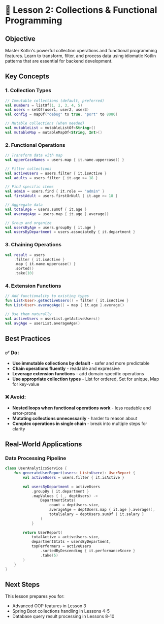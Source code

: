 # 🎯 Lesson 2: Collections & Functional Programming

## Objective

Master Kotlin's powerful collection operations and functional programming features. Learn to transform, filter, and process data using idiomatic Kotlin patterns that are essential for backend development.

## Key Concepts

### 1. Collection Types

```kotlin
// Immutable collections (default, preferred)
val numbers = listOf(1, 2, 3, 4, 5)
val users = setOf(user1, user2, user3)  
val config = mapOf("debug" to true, "port" to 8080)

// Mutable collections (when needed)
val mutableList = mutableListOf<String>()
val mutableMap = mutableMapOf<String, Int>()
```

### 2. Functional Operations

```kotlin
// Transform data with map
val upperCaseNames = users.map { it.name.uppercase() }

// Filter collections
val activeUsers = users.filter { it.isActive }
val adults = users.filter { it.age >= 18 }

// Find specific items
val admin = users.find { it.role == "admin" }
val firstAdult = users.firstOrNull { it.age >= 18 }

// Aggregate data
val totalAge = users.sumOf { it.age }
val averageAge = users.map { it.age }.average()

// Group and organize
val usersByAge = users.groupBy { it.age }
val usersByDepartment = users.associateBy { it.department }
```

### 3. Chaining Operations

```kotlin
val result = users
    .filter { it.isActive }
    .map { it.name.uppercase() }
    .sorted()
    .take(10)
```

### 4. Extension Functions

```kotlin
// Add functionality to existing types
fun List<User>.getActiveUsers() = filter { it.isActive }
fun List<User>.averageAge() = map { it.age }.average()

// Use them naturally
val activeUsers = userList.getActiveUsers()
val avgAge = userList.averageAge()
```

## Best Practices

### ✅ Do:
- **Use immutable collections by default** - safer and more predictable
- **Chain operations fluently** - readable and expressive
- **Leverage extension functions** - add domain-specific operations
- **Use appropriate collection types** - List for ordered, Set for unique, Map for key-value

### ❌ Avoid:
- **Nested loops when functional operations work** - less readable and error-prone
- **Mutating collections unnecessarily** - harder to reason about
- **Complex operations in single chain** - break into multiple steps for clarity

## Real-World Applications

### Data Processing Pipeline
```kotlin
class UserAnalyticsService {
    fun generateUserReport(users: List<User>): UserReport {
        val activeUsers = users.filter { it.isActive }
        
        val usersByDepartment = activeUsers
            .groupBy { it.department }
            .mapValues { (_, deptUsers) ->
                DepartmentStats(
                    count = deptUsers.size,
                    averageAge = deptUsers.map { it.age }.average(),
                    totalSalary = deptUsers.sumOf { it.salary }
                )
            }
        
        return UserReport(
            totalActive = activeUsers.size,
            departmentStats = usersByDepartment,
            topPerformers = activeUsers
                .sortedByDescending { it.performanceScore }
                .take(5)
        )
    }
}
```

## Next Steps

This lesson prepares you for:
- Advanced OOP features in Lesson 3
- Spring Boot collections handling in Lessons 4-5
- Database query result processing in Lessons 8-10